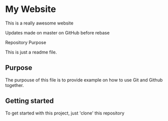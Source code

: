 # My Website

This is a really awesome website

Updates made on master on GitHub before rebase 

 Repository Purpose

This is just a readme file.

## Purpose

The purpouse of this file is to provide example
on how to use Git and Github together.

## Getting started 

To get started with this project, just 'clone' this repository 

